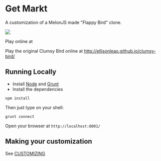 Get Markt
===========

A customization of a MelonJS made "Flappy Bird" clone.

![](http://i.imgur.com/uflOY5i.png)

Play online at 

Play the original Clumsy Bird online at http://ellisonleao.github.io/clumsy-bird/

## Running Locally

- Install [Node](http://nodejs.org/download/) and [Grunt](http://gruntjs.com/)
- Install the dependencies

```
npm install
```

Then just type on your shell:

```
grunt connect
```

Open your browser at `http://localhost:8001/`

## Making your customization

See [CUSTOMIZING](https://github.com/ellisonleao/clumsy-bird/blob/gh-pages/CUSTOMIZING.md)
